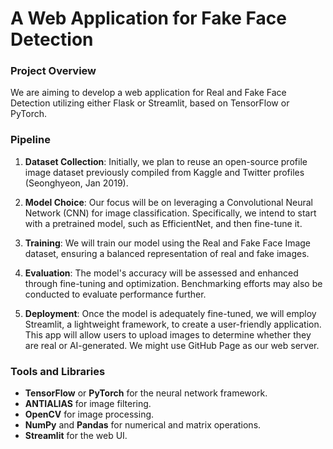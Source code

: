 # A Web Application for Fake Face Detection

### Project Overview
We are aiming to develop a web application for Real and Fake Face Detection utilizing either Flask or Streamlit, based on TensorFlow or PyTorch.

### Pipeline

1. **Dataset Collection**: Initially, we plan to reuse an open-source profile image dataset previously compiled from Kaggle and Twitter profiles (Seonghyeon, Jan 2019).

2. **Model Choice**: Our focus will be on leveraging a Convolutional Neural Network (CNN) for image classification. Specifically, we intend to start with a pretrained model, such as EfficientNet, and then fine-tune it.

3. **Training**: We will train our model using the Real and Fake Face Image dataset, ensuring a balanced representation of real and fake images.

4. **Evaluation**: The model's accuracy will be assessed and enhanced through fine-tuning and optimization. Benchmarking efforts may also be conducted to evaluate performance further.

5. **Deployment**: Once the model is adequately fine-tuned, we will employ Streamlit, a lightweight framework, to create a user-friendly application. This app will allow users to upload images to determine whether they are real or AI-generated. We might use GitHub Page as our web server.

### Tools and Libraries

- **TensorFlow** or **PyTorch** for the neural network framework.
- **ANTIALIAS** for image filtering.
- **OpenCV** for image processing.
- **NumPy** and **Pandas** for numerical and matrix operations.
- **Streamlit** for the web UI.
